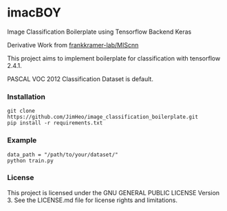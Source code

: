 # imacBOY
Image Classification Boilerplate using Tensorflow Backend Keras

Derivative Work from [frankkramer-lab/MIScnn](https://github.com/frankkramer-lab/MIScnn)

This project aims to implement boilerplate for classification with tensorflow 2.4.1.

PASCAL VOC 2012 Classification Dataset is default.

### Installation

```
git clone https://github.com/JimHeo/image_classification_boilerplate.git
pip install -r requirements.txt
```

### Example

```
data_path = "/path/to/your/dataset/"
python train.py
```

### License

This project is licensed under the GNU GENERAL PUBLIC LICENSE Version 3.
See the LICENSE.md file for license rights and limitations.
